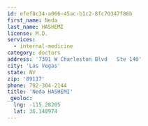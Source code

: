 ```yaml
---
id: efef8c34-a066-45ac-b1c2-8fc70347f86b
first_name: Neda
last_name: HASHEMI
license: M.D.
services:
  - internal-medicine
category: doctors
address: '7391 W Charleston Blvd   Ste 140'
city: 'Las Vegas'
state: NV
zip: '89117'
phone: 702-304-2144
title: 'Neda HASHEMI'
_geoloc:
  lng: -115.28205
  lat: 36.140974
---
```

